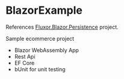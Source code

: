 # BlazorExample

References [Fluxor.Blazor.Persistence](https://github.com/batliwalaa/blazor-fluxor-persistence) project.

Sample ecommerce project

- Blazor WebAssembly App
- Rest Api
- EF Core
- bUnit for unit testing
